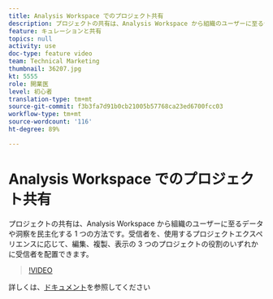 ```yaml
---
title: Analysis Workspace でのプロジェクト共有
description: プロジェクトの共有は、Analysis Workspace から組織のユーザーに至るデータや洞察を民主化する 1 つの方法です。受信者を、使用するプロジェクトエクスペリエンスに応じて、編集、複製、表示の 3 つのプロジェクトの役割のいずれかに受信者を配置できます。
feature: キュレーションと共有
topics: null
activity: use
doc-type: feature video
team: Technical Marketing
thumbnail: 36207.jpg
kt: 5555
role: 開業医
level: 初心者
translation-type: tm+mt
source-git-commit: f3b3fa7d91b0cb21005b57768ca23ed6700fcc03
workflow-type: tm+mt
source-wordcount: '116'
ht-degree: 89%

---
```



# Analysis Workspace でのプロジェクト共有

プロジェクトの共有は、Analysis Workspace から組織のユーザーに至るデータや洞察を民主化する 1 つの方法です。受信者を、使用するプロジェクトエクスペリエンスに応じて、編集、複製、表示の 3 つのプロジェクトの役割のいずれかに受信者を配置できます。

>[!VIDEO](https://video.tv.adobe.com/v/36207/?quality=12&learn=on)

詳しくは、[ドキュメント](https://experienceleague.adobe.com/docs/analytics/analyze/analysis-workspace/curate-share/share-projects.html?lang=ja-JP)を参照してください
